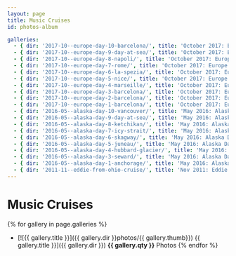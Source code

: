 ```yaml
---
layout: page
title: Music Cruises
id: photos-album

galleries:
  - { dir: '2017-10--europe-day-10-barcelona/', title: 'October 2017: Europe Day 10 - Barcelona', thumb: 'IMG_0024.JPG', qty: '72' }
  - { dir: '2017-10--europe-day-9-day-at-sea/', title: 'October 2017: Europe Day 9 - Day at Sea', thumb: 'IMG_0023.JPG', qty: '8' }
  - { dir: '2017-10--europe-day-8-napoli/', title: 'October 2017: Europe Day 8 - Napoli', thumb: 'IMG_0048.JPG', qty: '171' }
  - { dir: '2017-10--europe-day-7-rome/', title: 'October 2017: Europe Day 7 - Rome', thumb: 'IMG_0117.JPG', qty: '112' }
  - { dir: '2017-10--europe-day-6-la-spezia/', title: 'October 2017: Europe Day 6 - La Spezia', thumb: 'IMG_0084.JPG', qty: '93' }
  - { dir: '2017-10--europe-day-5-nice/', title: 'October 2017: Europe Day 5 - Nice', thumb: 'IMG_0131.JPG', qty: '91' }
  - { dir: '2017-10--europe-day-4-marseille/', title: 'October 2017: Europe Day 4 - Marseille', thumb: 'IMG_0013.JPG', qty: '123' }
  - { dir: '2017-10--europe-day-3-barcelona/', title: 'October 2017: Europe Day 3 - Barcelona', thumb: 'IMG_0039.JPG', qty: '25' }
  - { dir: '2017-10--europe-day-2-barcelona/', title: 'October 2017: Europe Day 2 - Barcelona', thumb: 'IMG_0173.JPG', qty: '144' }
  - { dir: '2017-10--europe-day-1-barcelona/', title: 'October 2017: Europe Day 1 - Barcelona', thumb: 'IMG_0037.JPG', qty: '47' }
  - { dir: '2016-05--alaska-day-10-vancouver/', title: 'May 2016: Alaska Day 10 - Vancouver', thumb: 'IMG_0017.JPG', qty: '5' }
  - { dir: '2016-05--alaska-day-9-day-at-sea/', title: 'May 2016: Alaska Day 9 - Day at Sea', thumb: 'IMG_0041.JPG', qty: '26' }
  - { dir: '2016-05--alaska-day-8-ketchikan/', title: 'May 2016: Alaska Day 8 - Ketchikan', thumb: 'IMG_0056.JPG', qty: '64' }
  - { dir: '2016-05--alaska-day-7-icy-strait/', title: 'May 2016: Alaska Day 7 - Icy Strait', thumb: 'IMG_0252.JPG', qty: '101' }
  - { dir: '2016-05--alaska-day-6-skagway/', title: 'May 2016: Alaska Day 6 - Skagway', thumb: 'IMG_0187.JPG', qty: '125' }
  - { dir: '2016-05--alaska-day-5-juneau/', title: 'May 2016: Alaska Day 5 - Juneau', thumb: 'IMG_0108.JPG', qty: '132' }
  - { dir: '2016-05--alaska-day-4-hubbard-glacier/', title: 'May 2016: Alaska Day 4 - Hubbard Glacier', thumb: 'IMG_0085.JPG', qty: '66' }
  - { dir: '2016-05--alaska-day-3-seward/', title: 'May 2016: Alaska Day 3 - Seward', thumb: 'IMG_0029.JPG', qty: '116' }
  - { dir: '2016-05--alaska-day-1-anchorage/', title: 'May 2016: Alaska Day 1 - Anchorage', thumb: 'IMG_0130.JPG', qty: '91' }
  - { dir: '2011-11--eddie-from-ohio-cruise/', title: 'Nov 2011: Eddie From Ohio Cruise', thumb: '249-sunday-concert.jpg', qty: '187' }
---
```


# Music Cruises

{% for gallery in page.galleries %}
  * [![{{ gallery.title }}]({{ gallery.dir }}photos/{{ gallery.thumb}}) {{ gallery.title }}]({{ gallery.dir }}) **{{ gallery.qty }}** Photos
{% endfor %}
